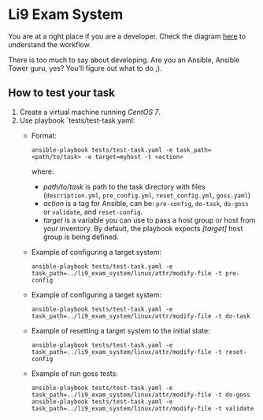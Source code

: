 # Li9 Exam System

You are at a right place if you are a developer. Check the diagram [here](README.manager.md) to understand the workflow. 

There is too much to say about developing. Are you an Ansible, Ansible Tower guru, yes? You'll figure out what to do ;).



## How to test your task

1. Create a virtual machine running *CentOS 7*.
2. Use playbook `tests/test-task.yaml:
   - Format: 
            
         ansible-playbook tests/test-task.yaml -e task_path=<path/to/task> -e target=myhost -t <action>
         
     where:
     - *path/to/task* is path to the task directory with files 
       (`description.yml`, `pre_config.yml`, `reset_config.yml`, `goss.yaml`)
     - *action* is a tag for Ansible, can be: `pre-config`, `do-task`, `do-goss` or `validate`, and `reset-config`.
     - *target* is a variable you can use to pass a host group or host from your inventory. 
       By default, the playbook expects *[target]* host group is being defined.
   - Example of configuring a target system:
   
         ansible-playbook tests/test-task.yaml -e task_path=../li9_exam_system/linux/attr/modify-file -t pre-config
   
   - Example of configuring a target system:
   
         ansible-playbook tests/test-task.yaml -e task_path=../li9_exam_system/linux/attr/modify-file -t do-task
         
   - Example of resetting a target system to the initial state:
   
         ansible-playbook tests/test-task.yaml -e task_path=../li9_exam_system/linux/attr/modify-file -t reset-config
   
   - Example of run goss tests:
   
         ansible-playbook tests/test-task.yaml -e task_path=../li9_exam_system/linux/attr/modify-file -t do-goss
         ansible-playbook tests/test-task.yaml -e task_path=../li9_exam_system/linux/attr/modify-file -t validate
